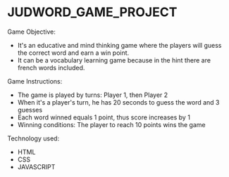 # JUDWORD_GAME_PROJECT

Game Objective:
- It's an educative and mind thinking game where the players will guess the correct word and earn a win point. 
- It can be a vocabulary learning game because in the hint there are french words included.

Game Instructions:
- The game is played by turns: Player 1, then Player 2
- When it's a player's turn, he has 20 seconds to guess the word and 3 guesses
- Each word winned equals 1 point, thus score increases by 1
- Winning conditions: The player to reach 10 points wins the game

Technology used:
- HTML
- CSS
- JAVASCRIPT
